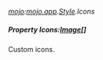 _[mojo](../../modules/mojo/mojo-module.md):[mojo.app](../../modules/mojo/mojo-app.md).[Style](../../modules/mojo/mojo-app-style.md).Icons_
##### Property Icons:[Image](../../modules/mojo/mojo-graphics-image.md)[]
Custom icons.
